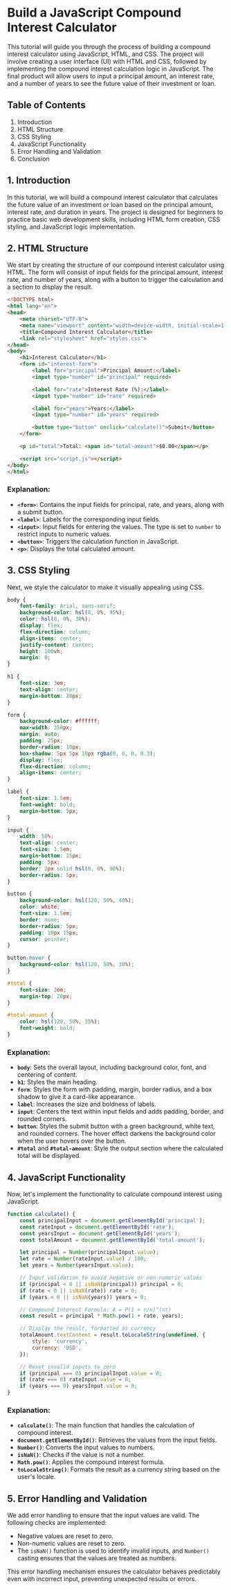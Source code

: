 # Build a JavaScript Compound Interest Calculator

This tutorial will guide you through the process of building a compound interest calculator using JavaScript, HTML, and CSS. The project will involve creating a user interface (UI) with HTML and CSS, followed by implementing the compound interest calculation logic in JavaScript. The final product will allow users to input a principal amount, an interest rate, and a number of years to see the future value of their investment or loan.

## Table of Contents

1. Introduction
2. HTML Structure
3. CSS Styling
4. JavaScript Functionality
5. Error Handling and Validation
6. Conclusion

## 1. Introduction

In this tutorial, we will build a compound interest calculator that calculates the future value of an investment or loan based on the principal amount, interest rate, and duration in years. The project is designed for beginners to practice basic web development skills, including HTML form creation, CSS styling, and JavaScript logic implementation.

## 2. HTML Structure

We start by creating the structure of our compound interest calculator using HTML. The form will consist of input fields for the principal amount, interest rate, and number of years, along with a button to trigger the calculation and a section to display the result.

```html
<!DOCTYPE html>
<html lang="en">
<head>
    <meta charset="UTF-8">
    <meta name="viewport" content="width=device-width, initial-scale=1.0">
    <title>Compound Interest Calculator</title>
    <link rel="stylesheet" href="styles.css">
</head>
<body>
    <h1>Interest Calculator</h1>
    <form id="interest-form">
        <label for="principal">Principal Amount:</label>
        <input type="number" id="principal" required>

        <label for="rate">Interest Rate (%):</label>
        <input type="number" id="rate" required>

        <label for="years">Years:</label>
        <input type="number" id="years" required>

        <button type="button" onclick="calculate()">Submit</button>
    </form>

    <p id="total">Total: <span id="total-amount">$0.00</span></p>

    <script src="script.js"></script>
</body>
</html>
```

### Explanation:
- **`<form>`**: Contains the input fields for principal, rate, and years, along with a submit button.
- **`<label>`**: Labels for the corresponding input fields.
- **`<input>`**: Input fields for entering the values. The type is set to `number` to restrict inputs to numeric values.
- **`<button>`**: Triggers the calculation function in JavaScript.
- **`<p>`**: Displays the total calculated amount.

## 3. CSS Styling

Next, we style the calculator to make it visually appealing using CSS.

```css
body {
    font-family: Arial, sans-serif;
    background-color: hsl(0, 0%, 95%);
    color: hsl(0, 0%, 30%);
    display: flex;
    flex-direction: column;
    align-items: center;
    justify-content: center;
    height: 100vh;
    margin: 0;
}

h1 {
    font-size: 3em;
    text-align: center;
    margin-bottom: 20px;
}

form {
    background-color: #ffffff;
    max-width: 350px;
    margin: auto;
    padding: 25px;
    border-radius: 10px;
    box-shadow: 5px 5px 10px rgba(0, 0, 0, 0.3);
    display: flex;
    flex-direction: column;
    align-items: center;
}

label {
    font-size: 1.5em;
    font-weight: bold;
    margin-bottom: 5px;
}

input {
    width: 50%;
    text-align: center;
    font-size: 1.5em;
    margin-bottom: 15px;
    padding: 5px;
    border: 2px solid hsl(0, 0%, 90%);
    border-radius: 5px;
}

button {
    background-color: hsl(120, 50%, 40%);
    color: white;
    font-size: 1.5em;
    border: none;
    border-radius: 5px;
    padding: 10px 15px;
    cursor: pointer;
}

button:hover {
    background-color: hsl(120, 50%, 30%);
}

#total {
    font-size: 2em;
    margin-top: 20px;
}

#total-amount {
    color: hsl(120, 50%, 35%);
    font-weight: bold;
}
```

### Explanation:
- **`body`**: Sets the overall layout, including background color, font, and centering of content.
- **`h1`**: Styles the main heading.
- **`form`**: Styles the form with padding, margin, border radius, and a box shadow to give it a card-like appearance.
- **`label`**: Increases the size and boldness of labels.
- **`input`**: Centers the text within input fields and adds padding, border, and rounded corners.
- **`button`**: Styles the submit button with a green background, white text, and rounded corners. The hover effect darkens the background color when the user hovers over the button.
- **`#total`** and **`#total-amount`**: Style the output section where the calculated total will be displayed.

## 4. JavaScript Functionality

Now, let's implement the functionality to calculate compound interest using JavaScript.

```javascript
function calculate() {
    const principalInput = document.getElementById('principal');
    const rateInput = document.getElementById('rate');
    const yearsInput = document.getElementById('years');
    const totalAmount = document.getElementById('total-amount');

    let principal = Number(principalInput.value);
    let rate = Number(rateInput.value) / 100;
    let years = Number(yearsInput.value);

    // Input validation to avoid negative or non-numeric values
    if (principal < 0 || isNaN(principal)) principal = 0;
    if (rate < 0 || isNaN(rate)) rate = 0;
    if (years < 0 || isNaN(years)) years = 0;

    // Compound Interest Formula: A = P(1 + r/n)^(nt)
    const result = principal * Math.pow(1 + rate, years);

    // Display the result, formatted as currency
    totalAmount.textContent = result.toLocaleString(undefined, {
        style: 'currency',
        currency: 'USD',
    });

    // Reset invalid inputs to zero
    if (principal === 0) principalInput.value = 0;
    if (rate === 0) rateInput.value = 0;
    if (years === 0) yearsInput.value = 0;
}
```

### Explanation:
- **`calculate()`**: The main function that handles the calculation of compound interest.
- **`document.getElementById()`**: Retrieves the values from the input fields.
- **`Number()`**: Converts the input values to numbers.
- **`isNaN()`**: Checks if the value is not a number.
- **`Math.pow()`**: Applies the compound interest formula.
- **`toLocaleString()`**: Formats the result as a currency string based on the user's locale.

## 5. Error Handling and Validation

We add error handling to ensure that the input values are valid. The following checks are implemented:
- Negative values are reset to zero.
- Non-numeric values are reset to zero.
- The `isNaN()` function is used to identify invalid inputs, and `Number()` casting ensures that the values are treated as numbers.

This error handling mechanism ensures the calculator behaves predictably even with incorrect input, preventing unexpected results or errors.
